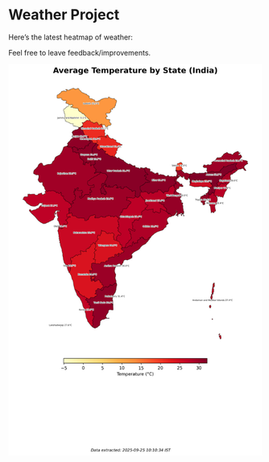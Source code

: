 # Weather Project

Here’s the latest heatmap of weather:

Feel free to leave feedback/improvements.

![India Heatmap](docs/assets/india_heatmap.png?v=D4C7C4)
